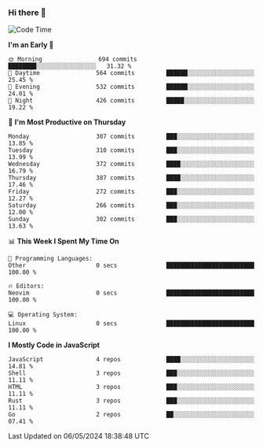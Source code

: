 ### Hi there 👋
<!--START_SECTION:waka-->
![Code Time](http://img.shields.io/badge/Code%20Time-306%20hrs%2057%20mins-blue)

**I'm an Early 🐤** 

```text
🌞 Morning                694 commits         ████████░░░░░░░░░░░░░░░░░   31.32 % 
🌆 Daytime                564 commits         ██████░░░░░░░░░░░░░░░░░░░   25.45 % 
🌃 Evening                532 commits         ██████░░░░░░░░░░░░░░░░░░░   24.01 % 
🌙 Night                  426 commits         █████░░░░░░░░░░░░░░░░░░░░   19.22 % 
```
📅 **I'm Most Productive on Thursday** 

```text
Monday                   307 commits         ███░░░░░░░░░░░░░░░░░░░░░░   13.85 % 
Tuesday                  310 commits         ███░░░░░░░░░░░░░░░░░░░░░░   13.99 % 
Wednesday                372 commits         ████░░░░░░░░░░░░░░░░░░░░░   16.79 % 
Thursday                 387 commits         ████░░░░░░░░░░░░░░░░░░░░░   17.46 % 
Friday                   272 commits         ███░░░░░░░░░░░░░░░░░░░░░░   12.27 % 
Saturday                 266 commits         ███░░░░░░░░░░░░░░░░░░░░░░   12.00 % 
Sunday                   302 commits         ███░░░░░░░░░░░░░░░░░░░░░░   13.63 % 
```


📊 **This Week I Spent My Time On** 

```text
💬 Programming Languages: 
Other                    0 secs              █████████████████████████   100.00 % 

🔥 Editors: 
Neovim                   0 secs              █████████████████████████   100.00 % 

💻 Operating System: 
Linux                    0 secs              █████████████████████████   100.00 % 
```

**I Mostly Code in JavaScript** 

```text
JavaScript               4 repos             ████░░░░░░░░░░░░░░░░░░░░░   14.81 % 
Shell                    3 repos             ███░░░░░░░░░░░░░░░░░░░░░░   11.11 % 
HTML                     3 repos             ███░░░░░░░░░░░░░░░░░░░░░░   11.11 % 
Rust                     3 repos             ███░░░░░░░░░░░░░░░░░░░░░░   11.11 % 
Go                       2 repos             ██░░░░░░░░░░░░░░░░░░░░░░░   07.41 % 
```




 Last Updated on 06/05/2024 18:38:48 UTC
<!--END_SECTION:waka-->

<!--
**YoganshSharma/YoganshSharma** is a ✨ _special_ ✨ repository because its `README.md` (this file) appears on your GitHub profile.

Here are some ideas to get you started:

- 🔭 I’m currently working on ...
- 🌱 I’m currently learning ...
- 👯 I’m looking to collaborate on ...
- 🤔 I’m looking for help with ...
- 💬 Ask me about ...
- 📫 How to reach me: ...
- 😄 Pronouns: ...
- ⚡ Fun fact: ...
-->
